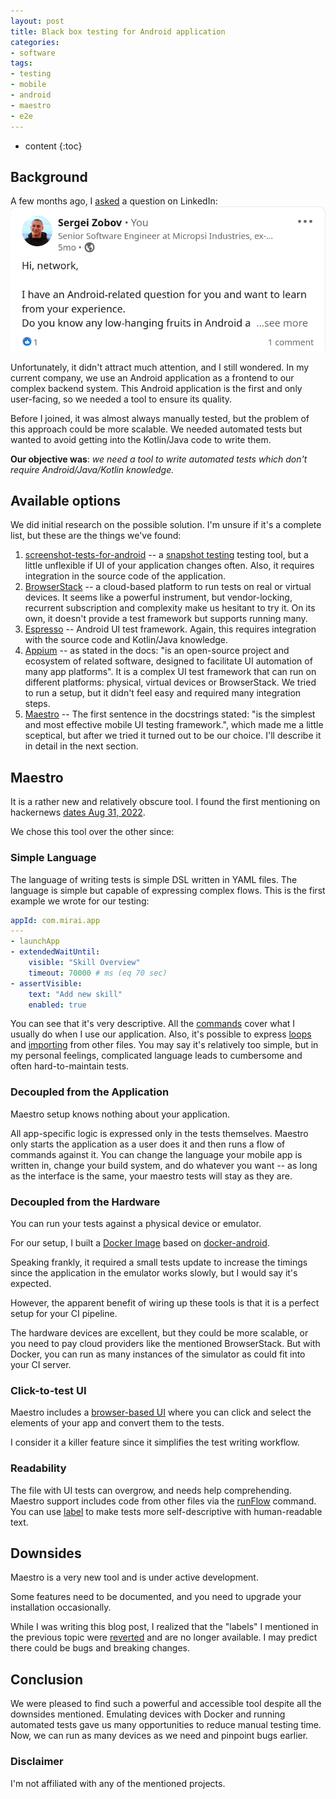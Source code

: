 ```yaml
---
layout: post
title: Black box testing for Android application
categories:
- software
tags:
- testing
- mobile
- android
- maestro
- e2e
---
```



* content
{:toc}

## Background

A few months ago, I [asked](https://www.linkedin.com/posts/szobovdev_android-testing-experience-activity-7052603098246057986-LPam) a question on LinkedIn:
![linkedin_post](/assets/images/android-black-box-testing/linked_in_post_android_testing.png)

Unfortunately, it didn't attract much attention, and I still wondered.
In my current company, we use an Android application as a frontend to our complex backend system.
This Android application is the first and only user-facing, so we needed a tool to ensure its quality.

Before I joined, it was almost always manually tested, but the problem of this approach could be more scalable.
We needed automated tests but wanted to avoid getting into the Kotlin/Java code to write them.

**Our objective was**: _we need a tool to write automated tests which don't require Android/Java/Kotlin knowledge._

## Available options

We did initial research on the possible solution.
I'm unsure if it's a complete list, but these are the things we've found:
1. [screenshot-tests-for-android](https://facebook.github.io/screenshot-tests-for-android) -- a [snapshot testing](https://en.wikipedia.org/wiki/Software_testing#Output_comparison_testing) testing tool, but a little unflexible if UI of your application changes often. Also, it requires integration in the source code of the application.
2. [BrowserStack](https://www.browserstack.com/app-live) -- a cloud-based platform to run tests on real or virtual devices. It seems like a powerful instrument, but vendor-locking, recurrent subscription and complexity make us hesitant to try it. On its own, it doesn't provide a test framework but supports running many.
3. [Espresso](https://developer.android.com/training/testing/espresso) -- Android UI test framework. Again, this requires integration with the source code and Kotlin/Java knowledge.
4. [Appium](http://appium.io/docs/en/2.1/) -- as stated in the docs: "is an open-source project and ecosystem of related software, designed to facilitate UI automation of many app platforms". It is a complex UI test framework that can run on different platforms: physical, virtual devices or BrowserStack. We tried to run a setup, but it didn't feel easy and required many integration steps.
5. [Maestro](https://maestro.mobile.dev) -- The first sentence in the docstrings stated: "is the simplest and most effective mobile UI testing framework.", which made me a little sceptical, but after we tried it turned out to be our choice. I'll describe it in detail in the next section.

## Maestro

It is a rather new and relatively obscure tool.
I found the first mentioning on hackernews [dates Aug 31, 2022](https://news.ycombinator.com/item?id=32664686).

We chose this tool over the other since:

### Simple Language

The language of writing tests is simple DSL written in YAML files. The language is simple but capable of expressing complex flows.
This is the first example we wrote for our testing:
```yaml
appId: com.mirai.app
---
- launchApp
- extendedWaitUntil:
    visible: "Skill Overview"
    timeout: 70000 # ms (eq 70 sec)
- assertVisible:
    text: "Add new skill"
    enabled: true
```
You can see that it's very descriptive. All the [commands](https://maestro.mobile.dev/api-reference/commands) cover what I usually do when I use our application.
Also, it's possible to express [loops](https://maestro.mobile.dev/api-reference/commands/repeat) and [importing](https://maestro.mobile.dev/api-reference/commands/runflow) from other files.
You may say it's relatively too simple, but in my personal feelings, complicated language leads to cumbersome and often hard-to-maintain tests.

### Decoupled from the Application

Maestro setup knows nothing about your application.

All app-specific logic is expressed only in the tests themselves. Maestro only starts the application as a user does it and then runs a flow of commands against it. You can change the language your mobile app is written in, change your build system, and do whatever you want -- as long as the interface is the same, your maestro tests will stay as they are.

### Decoupled from the Hardware

You can run your tests against a physical device or emulator.

For our setup, I built a [Docker Image](https://hub.docker.com/r/szobov/maestro-android-emulator) based on [docker-android](https://github.com/budtmo/docker-android).

Speaking frankly, it required a small tests update to increase the timings since the application in the emulator works slowly, but I would say it's expected.

However, the apparent benefit of wiring up these tools is that it is a perfect setup for your CI pipeline.

The hardware devices are excellent, but they could be more scalable, or you need to pay cloud providers like the mentioned BrowserStack. But with Docker, you can run as many instances of the simulator as could fit into your CI server.

### Click-to-test UI

Maestro includes a [browser-based UI](https://maestro.mobile.dev/getting-started/maestro-studio) where you can click and select the elements of your app and convert them to the tests.

I consider it a killer feature since it simplifies the test writing workflow.

### Readability

The file with UI tests can overgrow, and needs help comprehending.
Maestro support includes code from other files via the [runFlow](https://maestro.mobile.dev/api-reference/commands/runflow) command.
You can use [label](https://github.com/mobile-dev-inc/maestro/pull/1292) to make tests more self-descriptive with human-readable text.

## Downsides

Maestro is a very new tool and is under active development.

Some features need to be documented, and you need to upgrade your installation occasionally.


While I was writing this blog post, I realized that the "labels" I mentioned in the previous topic were [reverted](https://github.com/mobile-dev-inc/maestro/pull/1462) and are no longer available. I may predict there could be bugs and breaking changes.

## Conclusion

We were pleased to find such a powerful and accessible tool despite all the downsides mentioned.
Emulating devices with Docker and running automated tests gave us many opportunities to reduce manual testing time.
Now, we can run as many devices as we need and pinpoint bugs earlier.

### Disclaimer

I'm not affiliated with any of the mentioned projects.
